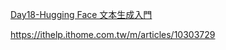 [Day18-Hugging Face 文本生成入門](https://ithelp.ithome.com.tw/m/articles/10303625)

https://ithelp.ithome.com.tw/m/articles/10303729
